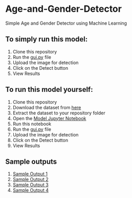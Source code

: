 # Age-and-Gender-Detector
Simple Age and Gender Detector using Machine Learning
## To simply run this model:
1. Clone this repository
2. Run the [gui.py](https://github.com/Anuacc06/Age-and-Gender-Detector/blob/main/gui1.py) file
3. Upload the image for detection
4. Click on the Detect button
5. View Results

## To run this model yourself:
1. Clone this repository
2. Download the dataset from [here](https://www.kaggle.com/datasets/jangedoo/utkface-new)
3. Extract the dataset to your repository folder
4. Open the [Model Jupyter Notebook](https://github.com/Anuacc06/Age-and-Gender-Detector/blob/main/agegender.ipynb)
5. Run this notebook
6. Run the [gui.py](https://github.com/Anuacc06/Age-and-Gender-Detector/blob/main/gui1.py) file
3. Upload the image for detection
4. Click on the Detect button
5. View Results

## Sample outputs
1. [Sample Output 1](https://github.com/Anuacc06/Age-and-Gender-Detector/blob/main/Output_Image_1.png)
2. [Sample Output 2](https://github.com/Anuacc06/Age-and-Gender-Detector/blob/main/Output_Image_2.png)
3. [Sample Output 3](https://github.com/Anuacc06/Age-and-Gender-Detector/blob/main/Output_Image_3.png)
4. [Sample Output 4]()
